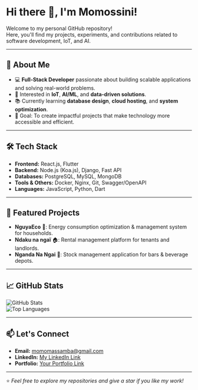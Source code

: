 # Hi there 👋, I'm Momossini!

Welcome to my personal GitHub repository!  
Here, you'll find my projects, experiments, and contributions related to software development, IoT, and AI.  

---

## 🚀 About Me  
- 💻 **Full-Stack Developer** passionate about building scalable applications and solving real-world problems.  
- 🤖 Interested in **IoT**, **AI/ML**, and **data-driven solutions**.  
- 📚 Currently learning **database design**, **cloud hosting**, and **system optimization**.  
- 🎯 Goal: To create impactful projects that make technology more accessible and efficient.  

---

## 🛠️ Tech Stack  
- **Frontend:** React.js, Flutter  
- **Backend:** Node.js (Koa.js), Django, Fast API
- **Databases:** PostgreSQL, MySQL, MongoDB
- **Tools & Others:** Docker, Nginx, Git, Swagger/OpenAPI  
- **Languages:** JavaScript, Python, Dart  

---

## 📌 Featured Projects  
- **NguyaEco** 🌱: Energy consumption optimization & management system for households.  
- **Ndaku na ngaï** 🏠: Rental management platform for tenants and landlords.  
- **Nganda Na Ngai** 🍻: Stock management application for bars & beverage depots.  

---

## 📈 GitHub Stats  
![GitHub Stats](https://github-readme-stats.vercel.app/api?username=Momossini&show_icons=true&theme=radical)  
![Top Languages](https://github-readme-stats.vercel.app/api/top-langs/?username=Momossini&layout=compact&theme=radical)  

---

## 📫 Let's Connect  
- **Email:** momomassamba@gmail.com  
- **LinkedIn:** [My LinkedIn Link](https://www.linkedin.com/in/m-marc-aurel-massamba-dilueki/)  
- **Portfolio:** [Your Portfolio Link](#)  

---

⭐️ *Feel free to explore my repositories and give a star if you like my work!*  
